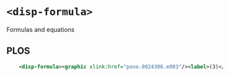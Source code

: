 # `<disp-formula>`

Formulas and equations

## PLOS

```xml
    <disp-formula><graphic xlink:href="pone.0024306.e003"/><label>(3)</label></disp-formula>
```
